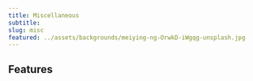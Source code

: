 ```yaml
---
title: Miscellaneous
subtitle: 
slug: misc
featured: ../assets/backgrounds/meiying-ng-OrwkD-iWgqg-unsplash.jpg
---
```


## Features